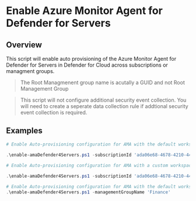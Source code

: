 
# Enable Azure Monitor Agent for Defender for Servers

## Overview
This script will enable auto provisioning of the Azure Monitor Agent for Defender for Servers in Defender for Cloud across subscriptions or managment groups.

> The Root Managmenent group name is acutally a GUID and not Root Management Group

> This script will not configure additional security event collection. You will need to create a seperate data collection rule if addtional security event collection is required. 

## Examples

```powershell
# Enable Auto-provisioning configuration for AMA with the default workspace

.\enable-amaDefender4Servers.ps1 -subscriptionId 'ada06e68-4678-4210-443a-c6cacebf41c5'
	
# Enable Auto-provisioning configuration for AMA with a custom workspace

.\enable-amaDefender4Servers.ps1 -subscriptionId 'ada06e68-4678-4210-443a-c6cacebf41c5' -workspaceResourceId '/subscriptions/11c61180-d5dc-4a02-b2da-1f06b8245691/resourcegroups/sentinel-prd/providers/microsoft.operationalinsights/workspaces/sentinel-prd'

# Enable Auto-provisioning configuration for AMA with the default workspace on a management group
.\enable-amaDefender4Servers.ps1 -managementGroupName 'Finance'

```
